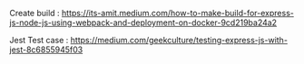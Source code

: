 Create build : https://its-amit.medium.com/how-to-make-build-for-express-js-node-js-using-webpack-and-deployment-on-docker-9cd219ba24a2

Jest Test case : https://medium.com/geekculture/testing-express-js-with-jest-8c6855945f03